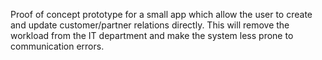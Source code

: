 Proof of concept prototype for a small app which allow the user 
to create and update customer/partner relations directly.
This will remove the workload from the IT department
and make the system less prone to communication errors.
